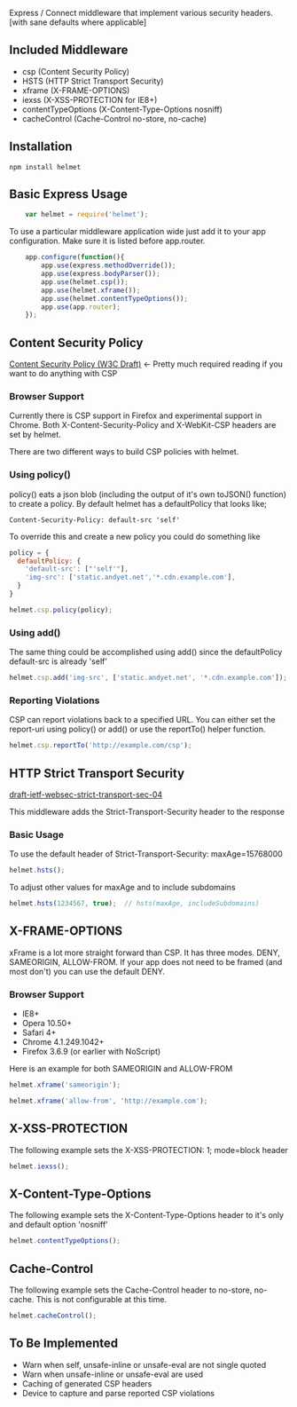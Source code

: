 Express / Connect middleware that implement various security headers. [with sane defaults where applicable]

## Included Middleware

  - csp (Content Security Policy)
  - HSTS (HTTP Strict Transport Security)
  - xframe (X-FRAME-OPTIONS)
  - iexss (X-XSS-PROTECTION for IE8+)
  - contentTypeOptions (X-Content-Type-Options nosniff)
  - cacheControl (Cache-Control no-store, no-cache)

## Installation

```
npm install helmet
```

## Basic Express Usage

```javascript
    var helmet = require('helmet');
```

To use a particular middleware application wide just add it to your app configuration. Make sure it is listed before app.router.

```javascript
    app.configure(function(){
        app.use(express.methodOverride());
        app.use(express.bodyParser());
        app.use(helmet.csp());
        app.use(helmet.xframe());
        app.use(helmet.contentTypeOptions());
        app.use(app.router);
    });
```

## Content Security Policy
[Content Security Policy (W3C Draft)](https://dvcs.w3.org/hg/content-security-policy/raw-file/tip/csp-specification.dev.html#content-security-policy-header-field)
<- Pretty much required reading if you want to do anything with CSP

### Browser Support
Currently there is CSP support in Firefox and experimental support in Chrome. Both X-Content-Security-Policy and X-WebKit-CSP
headers are set by helmet.


There are two different ways to build CSP policies with helmet.

### Using policy()

policy() eats a json blob (including the output of it's own toJSON() function) to create a policy. By default
helmet has a defaultPolicy that looks like;

```
Content-Security-Policy: default-src 'self'
```

To override this and create a new policy you could do something like

```javascript
policy = {
  defaultPolicy: {
    'default-src': ["'self'"],
    'img-src': ['static.andyet.net','*.cdn.example.com'],
  }
}

helmet.csp.policy(policy);
```

### Using add()

The same thing could be accomplished using add() since the defaultPolicy default-src is already 'self'

```javascript
helmet.csp.add('img-src', ['static.andyet.net', '*.cdn.example.com']);
```

### Reporting Violations

CSP can report violations back to a specified URL. You can either set the report-uri using policy() or add() or
use the reportTo() helper function.

```javascript
helmet.csp.reportTo('http://example.com/csp');
```

## HTTP Strict Transport Security
[draft-ietf-websec-strict-transport-sec-04](http://tools.ietf.org/html/draft-ietf-websec-strict-transport-sec-04)

This middleware adds the Strict-Transport-Security header to the response 

### Basic Usage

To use the default header of Strict-Transport-Security: maxAge=15768000

```javascript
helmet.hsts();
```

To adjust other values for maxAge and to include subdomains

```javascript
helmet.hsts(1234567, true);  // hsts(maxAge, includeSubdomains)
```


## X-FRAME-OPTIONS

xFrame is a lot more straight forward than CSP. It has three modes. DENY, SAMEORIGIN, ALLOW-FROM. If your app does
not need to be framed (and most don't) you can use the default DENY.

### Browser Support
  - IE8+
  - Opera 10.50+
  - Safari 4+
  - Chrome 4.1.249.1042+
  - Firefox 3.6.9 (or earlier with NoScript)

Here is an example for both SAMEORIGIN and ALLOW-FROM

```javascript
helmet.xframe('sameorigin');
```

```javascript
helmet.xframe('allow-from', 'http://example.com');
```

## X-XSS-PROTECTION

The following example sets the X-XSS-PROTECTION: 1; mode=block header

```javascript
helmet.iexss();
```

## X-Content-Type-Options

The following example sets the X-Content-Type-Options header to it's only and default option 'nosniff'

```javascript
helmet.contentTypeOptions();
```

## Cache-Control

The following example sets the Cache-Control header to no-store, no-cache. This is not configurable at this time.

```javascript
helmet.cacheControl();
```

## To Be Implemented

  - Warn when self, unsafe-inline or unsafe-eval are not single quoted
  - Warn when unsafe-inline or unsafe-eval are used
  - Caching of generated CSP headers
  - Device to capture and parse reported CSP violations

